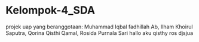 # Kelompok-4_SDA
projek uap yang beranggotaan: Muhammad Iqbal fadhillah Ab, Ilham Khoirul Saputra, Qorina Qisthi Qamal, Rosida Purnala Sari
hallo aku qisthy
ros djsjua
